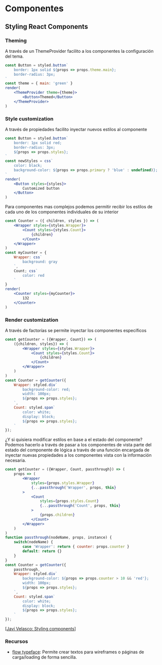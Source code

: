 # Componentes

## Styling React Components

### Theming

A través de un ThemeProvider facilito a los componentes la configuración del tema.

```jsx
const Button = styled.button`
    border: 1px solid ${props => props.theme.main};
    border-radius: 3px;
`
const theme = { main: 'green' }
render(
    <ThemeProvider theme={theme}>
        <Button>Themed</Button>
    </ThemeProvider>
)
```

### Style customization

A través de propiedades facilito inyectar nuevos estilos al componente

```jsx
const Button = styled.button`
    border: 1px solid red;
    border-radius: 3px;
    ${props => props.styles};
`
const newStyles = css`
    color: black;
    background-color: ${props => props.primary ? 'blue' : undefined)};
`
render(
    <Button styles={styles}>
        Customized button
    </Button>
)
```

Para componentes mas complejos podemos permitir recibir los estilos de cada uno de los componentes individuales de su interior

```jsx
const Counter = ({ children, styles }) => (
    <Wrapper styles={styles.Wrapper}>
        <Count styles={styles.Count}>
            {children}
        </Count>
    </Wrapper>
)
const myCounter = {
    Wrapper: css`
        background: gray
    `,
    Count; css`
        color: red
    `
}
render(
    <Counter styles={myCounter}>
        132
    </Counter>
)
```

### Render customization

A través de factorías se permite inyectar los componentes específicos

```jsx
const getCounter = ({Wrapper, Count}) => (
    ({children, styles}) => (
        <Wrapper styles={styles.Wrapper}>
            <Count styles={styles.Count}>
                {children}
            </Count>
        </Wrapper>
    )
)
const Counter = getCounter({
    Wrapper: styled.div`
        background-color: red;
        width: 100px;
        ${props => props.styles};
    `,
    Count: styled.span`
        color: white;
        display: block;
        ${props => props.styles};
    `
});

```

¿Y si quisiera modificar estilos en base a el estado del componente?  
Podemos hacerlo a través de pasar a los componentes de vista parte del estado del componente de lógica a través de una función encargada de inyectar nuevas propiedades a los componentes vista con la información necesaria.

```jsx
const getCounter = ({Wrapper, Count, passthrough}) => (
    props => (
        <Wrapper 
            styles={props.styles.Wrapper} 
            {...passthrough('Wrapper', props, this}
        >
            <Count 
                styles={props.styles.Count}  
                {...passthrough('Count', props, this}
            >
                {props.children}
            </Count>
        </Wrapper>
    )
)
function passthrough(nodeName, props, instance) {
    switch(nodeName) {
        case 'Wrapper': return { counter: props.counter }
        default: return {}
    }
}
const Counter = getCounter({
    passthrough,
    Wrapper: styled.div`
        background-color: ${props => props.counter > 10 && 'red'};
        width: 100px;
        ${props => props.styles};
    `,
    Count: styled.span`
        color: white;
        display: block;
        ${props => props.styles};
    `
});
```

\[[Javi Velasco: Styling components](https://www.youtube.com/watch?v=Y1rfuMVIqOw)\]

### Recursos

* [flow typeface](%20https://danross.co/flow/): Permite crear textos para wireframes o páginas de carga/loading de forma sencilla.

